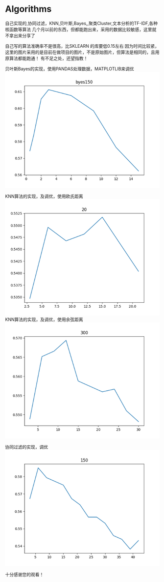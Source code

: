 # Algorithms
自己实现的,协同过滤，KNN,贝叶斯,Bayes,,聚类Cluster,文本分析的TF-IDF,各种核函数等算法
几个月以前的东西，但都能跑出来，采用的数据比较敏感，这里就不拿出来分享了

自己写的算法准确率不是很高，比SKLEARN 的库要低0.15左右
因为时间比较紧，这里的图片采用的是目前在做项目的图片，不是原始图片，但算法是相同的，且用原算法都能跑通！
有不足之处，还望指教！

贝叶斯Bayes的实现，使用PANDAS处理数据，MATPLOTLIB来调优
![image](https://github.com/515791278/Algorithms/blob/master/show_pic/a%E7%B3%BB%E6%95%B0%E5%92%8C%E8%B4%9D%E5%8F%B6%E6%96%AF.png)

KNN算法的实现，及调优，使用欧氏距离
![image](https://github.com/515791278/Algorithms/blob/master/show_pic/KNN20.png)
KNN算法的实现，及调优，使用余弦距离
![image](https://github.com/515791278/Algorithms/blob/master/show_pic/KNN300.png)

协同过滤的实现，调优
![image](https://github.com/515791278/Algorithms/blob/master/show_pic/%E5%8D%8F%E5%90%8C%E8%BF%87%E6%BB%A4.png)

十分感谢您的观看！
